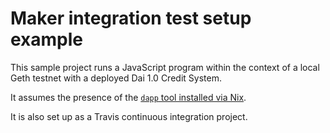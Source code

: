 # Maker integration test setup example

This sample project runs a JavaScript program within the context
of a local Geth testnet with a deployed Dai 1.0 Credit System.

It assumes the presence of the
[`dapp` tool installed via Nix](https://dapp.tools).

It is also set up as a Travis continuous integration project.
